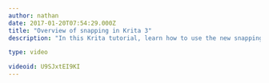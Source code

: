 ```yaml
---
author: nathan
date: 2017-01-20T07:54:29.000Z
title: "Overview of snapping in Krita 3"
description: "In this Krita tutorial, learn how to use the new snapping feature."

type: video

videoid: U9SJxtEI9KI
---
```


